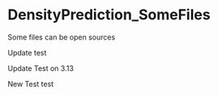 # DensityPrediction\_SomeFiles

Some files can be open sources


Update test



Update Test on 3.13

New Test test 